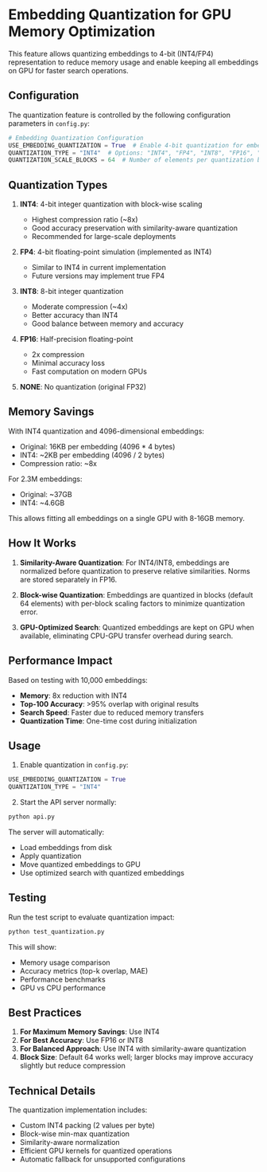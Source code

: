 # Embedding Quantization for GPU Memory Optimization

This feature allows quantizing embeddings to 4-bit (INT4/FP4) representation to reduce memory usage and enable keeping all embeddings on GPU for faster search operations.

## Configuration

The quantization feature is controlled by the following configuration parameters in `config.py`:

```python
# Embedding Quantization Configuration
USE_EMBEDDING_QUANTIZATION = True  # Enable 4-bit quantization for embeddings
QUANTIZATION_TYPE = "INT4"  # Options: "INT4", "FP4", "INT8", "FP16", "NONE"
QUANTIZATION_SCALE_BLOCKS = 64  # Number of elements per quantization block for scaling
```

## Quantization Types

1. **INT4**: 4-bit integer quantization with block-wise scaling
   - Highest compression ratio (~8x)
   - Good accuracy preservation with similarity-aware quantization
   - Recommended for large-scale deployments

2. **FP4**: 4-bit floating-point simulation (implemented as INT4)
   - Similar to INT4 in current implementation
   - Future versions may implement true FP4

3. **INT8**: 8-bit integer quantization
   - Moderate compression (~4x)
   - Better accuracy than INT4
   - Good balance between memory and accuracy

4. **FP16**: Half-precision floating-point
   - 2x compression
   - Minimal accuracy loss
   - Fast computation on modern GPUs

5. **NONE**: No quantization (original FP32)

## Memory Savings

With INT4 quantization and 4096-dimensional embeddings:
- Original: 16KB per embedding (4096 * 4 bytes)
- INT4: ~2KB per embedding (4096 / 2 bytes)
- Compression ratio: ~8x

For 2.3M embeddings:
- Original: ~37GB
- INT4: ~4.6GB

This allows fitting all embeddings on a single GPU with 8-16GB memory.

## How It Works

1. **Similarity-Aware Quantization**: For INT4/INT8, embeddings are normalized before quantization to preserve relative similarities. Norms are stored separately in FP16.

2. **Block-wise Quantization**: Embeddings are quantized in blocks (default 64 elements) with per-block scaling factors to minimize quantization error.

3. **GPU-Optimized Search**: Quantized embeddings are kept on GPU when available, eliminating CPU-GPU transfer overhead during search.

## Performance Impact

Based on testing with 10,000 embeddings:
- **Memory**: 8x reduction with INT4
- **Top-100 Accuracy**: >95% overlap with original results
- **Search Speed**: Faster due to reduced memory transfers
- **Quantization Time**: One-time cost during initialization

## Usage

1. Enable quantization in `config.py`:
```python
USE_EMBEDDING_QUANTIZATION = True
QUANTIZATION_TYPE = "INT4"
```

2. Start the API server normally:
```bash
python api.py
```

The server will automatically:
- Load embeddings from disk
- Apply quantization
- Move quantized embeddings to GPU
- Use optimized search with quantized embeddings

## Testing

Run the test script to evaluate quantization impact:
```bash
python test_quantization.py
```

This will show:
- Memory usage comparison
- Accuracy metrics (top-k overlap, MAE)
- Performance benchmarks
- GPU vs CPU performance

## Best Practices

1. **For Maximum Memory Savings**: Use INT4
2. **For Best Accuracy**: Use FP16 or INT8
3. **For Balanced Approach**: Use INT4 with similarity-aware quantization
4. **Block Size**: Default 64 works well; larger blocks may improve accuracy slightly but reduce compression

## Technical Details

The quantization implementation includes:
- Custom INT4 packing (2 values per byte)
- Block-wise min-max quantization
- Similarity-aware normalization
- Efficient GPU kernels for quantized operations
- Automatic fallback for unsupported configurations